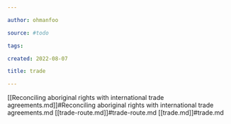 ```yaml
---

author: ohmanfoo

source: #todo

tags: 

created: 2022-08-07

title: trade

---
```

[[Reconciling aboriginal rights with international trade agreements.md]]#Reconciling aboriginal rights with international trade agreements.md
[[trade-route.md]]#trade-route.md
[[trade.md]]#trade.md